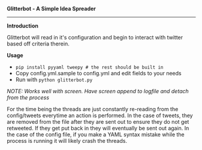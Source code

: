 **Glitterbot - A Simple Idea Spreader**

----------

**Introduction**

Glitterbot will read in it's configuration and begin to interact with twitter based off criteria therein.


**Usage**

 - `pip install pyyaml tweepy # the rest should be built in`
 - Copy config.yml.sample to config.yml and edit fields to your needs
 - Run with `python glitterbot.py`

*NOTE: Works well with screen. Have screen append to logfile and detach from the process*

For the time being the threads are just constantly re-reading from the config/tweets everytime an action is performed. In the case of tweets, they are removed from the file after they are sent out to ensure they do not get retweeted. If they get put back in they will eventually be sent out again. In the case of the config file, if you make a YAML syntax mistake while the process is running it will likely crash the threads.
